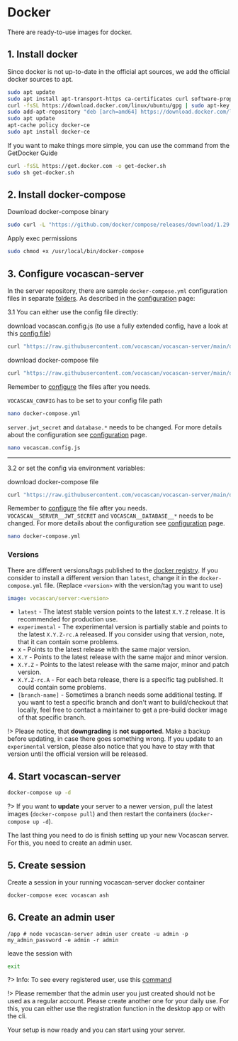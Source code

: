 # Docker

There are ready-to-use images for docker.

## 1. Install docker

Since docker is not up-to-date in the official apt sources, we add the official docker sources to apt.

```bash
sudo apt update
sudo apt install apt-transport-https ca-certificates curl software-properties-common
curl -fsSL https://download.docker.com/linux/ubuntu/gpg | sudo apt-key add -
sudo add-apt-repository "deb [arch=amd64] https://download.docker.com/linux/ubuntu focal stable"
sudo apt update
apt-cache policy docker-ce
sudo apt install docker-ce
```

If you want to make things more simple, you can use the command from the GetDocker Guide

```bash
curl -fsSL https://get.docker.com -o get-docker.sh
sudo sh get-docker.sh
```

## 2. Install docker-compose

Download docker-compose binary

```bash
sudo curl -L "https://github.com/docker/compose/releases/download/1.29.1/docker-compose-$(uname -s)-$(uname -m)" -o /usr/local/bin/docker-compose
```

Apply exec permissions

```bash
sudo chmod +x /usr/local/bin/docker-compose
```

## 3. Configure vocascan-server

In the server repository, there are sample `docker-compose.yml` configuration files in separate
[folders](https://github.com/vocascan/vocascan-server/tree/main/docker). As described in the
[configuration](vocascan-server/configuration) page:

3.1 You can either use the config file directly:

download vocascan.config.js (to use a fully extended config, have a look at this
[config file](https://raw.githubusercontent.com/vocascan/vocascan-server/main/vocascan.config.example.js))

```bash
curl "https://raw.githubusercontent.com/vocascan/vocascan-server/main/docker/default/vocascan.config.js" -o vocascan.config.js
```

download docker-compose file

```bash
curl "https://raw.githubusercontent.com/vocascan/vocascan-server/main/docker/default/docker-compose.yml" -o docker-compose.yml
```

Remember to [configure](vocascan-server/configuration) the files after you needs.

`VOCASCAN_CONFIG` has to be set to your config file path

```bash
nano docker-compose.yml
```

`server.jwt_secret` and `database.*` needs to be changed. For more details about the configuration see
[configuration](vocascan-server/configuration) page.

```bash
nano vocascan.config.js
```

---

3.2 or set the config via environment variables:

download docker-compose file

```bash
curl "https://raw.githubusercontent.com/vocascan/vocascan-server/main/docker/use-env/docker-compose.yml" -o docker-compose.yml
```

Remember to [configure](vocascan-server/configuration) the file after you needs. `VOCASCAN__SERVER__JWT_SECRET` and
`VOCASCAN__DATABASE__*` needs to be changed. For more details about the configuration see
[configuration](vocascan-server/configuration) page.

```bash
nano docker-compose.yml
```

### Versions

There are different versions/tags published to the [docker registry](https://hub.docker.com/). If you consider to
install a different version than `latest`, change it in the `docker-compose.yml` file. (Replace `<version>` with the
version/tag you want to use)

```yml
image: vocascan/server:<version>
```

- `latest` - The latest stable version points to the latest `X.Y.Z` release. It is recommended for production use.
- `experimental` - The experimental version is partially stable and points to the latest `X.Y.Z-rc.A` released. If you
  consider using that version, note, that it can contain some problems.
- `X` - Points to the latest release with the same major version.
- `X.Y` - Points to the latest release with the same major and minor version.
- `X.Y.Z` - Points to the latest release with the same major, minor and patch version.
- `X.Y.Z-rc.A` - For each beta release, there is a specific tag published. It could contain some problems.
- `[branch-name]` - Sometimes a branch needs some additional testing. If you want to test a specific branch and don't
  want to build/checkout that locally, feel free to contact a maintainer to get a pre-build docker image of that
  specific branch.

!> Please notice, that **downgrading** is **not supported**. Make a backup before updating, in case there goes something
wrong. If you update to an `experimental` version, please also notice that you have to stay with that version until the
official version will be released.

## 4. Start vocascan-server

```bash
docker-compose up -d
```

?> If you want to **update** your server to a newer version, pull the latest images (`docker-compose pull`) and then
restart the containers (`docker-compose up -d`).

The last thing you need to do is finish setting up your new Vocascan server. For this, you need to create an admin user.

## 5. Create session

Create a session in your running vocascan-server docker container

```bash
docker-compose exec vocascan ash
```

## 6. Create an admin user

```
/app # node vocascan-server admin user create -u admin -p my_admin_password -e admin -r admin
```

leave the session with

```bash
exit
```

?> Info: To see every registered user, use this [command](vocascan-server/cli#list)

!> Please remember that the admin user you just created should not be used as a regular account. Please create another
one for your daily use. For this, you can either use the registration function in the desktop app or with the cli.

Your setup is now ready and you can start using your server.
